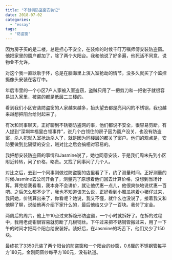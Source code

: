 ```yaml
---
title: "不锈钢防盗窗安装记"
date: 2018-07-02
categories: 
  - "essay"
tags: 
  - "防盗窗"
---
```


因为房子买的是二楼，总是担心不安全，在装修的时候千叮万嘱师傅安装防盗窗。他把家里的窗户都加了，除了两个大阳台。我和他说了好多遍，他死活不同意，说物业不允许。

对这个我一直耿耿于怀，总是在脑海里上演入室抢劫的情节，没多久就买了个监控摄像头安装在客厅中。

年后市里的一个小区7户人家被入室盗窃，盗贼只用了一把剪刀和一把钳子就很容易进入家里，被盗的都是低层二三楼的。

看到我们小区安装防盗窗的人家越来越多，抬头望去都是亮闪闪的不锈钢，我也越来越想把阳台给封起来了。

有次和同事聊天，正好聊到不锈钢防盗网的事，他们都说不安全，很容易剪断。有人提到“深圳幸福里白领事件”，说几个白领住的房子因为窗户没关，也没有防盗窗，杀人犯就入室抢劫杀人了，就是因为同楼层的都关了窗户。他们的观点是，安防要做到比隔壁的安全，贼对比之后会搞相对容易的。

我把想安装防盗窗的事情和Jasmine说了，她也同意安装，于是我们周末先到小区附近转转，问了价格，略贵。又找了同事问了几个人。

对比之后，去到一个同事刚做过防盗窗的店里看了下，约了测量时间。正好测量的时候Jasmine去公司开会了，测量完了原想着他们回去计算价格，没想到当场计算。算完给我看看，我本身不会讲价，就让他优惠一点儿，他很爽快地说优惠一百吧。之后怎么都不少了，我也不知道该怎么说，正好看到小蜜瓜抱着小猪仔过来，我问她，价钱算出来了，你看呢？她说，我又不懂，就什么也没说了。接着我又和他聊了聊，说给他再介绍下家什么的，最后他给又少了一百块。我付了定金。

两周后的周六，他上午10点过来拆隐形防盗窗，一个小时就拆好了。在拆的过程中，我用老虎钳很容易就剪断了几根钢丝。下午过来把不锈钢管搬过来，用了一下午的时间才把两个阳台给安装好。装好后，在Jasmine的巧舌下，他们又少了150块。

最终花了3350元装了两个阳台的防盗窗和一个阳台的纱窗，0.6厘的不锈钢管每平方180元，金刚网窗纱每平方180元，没有轨道。
